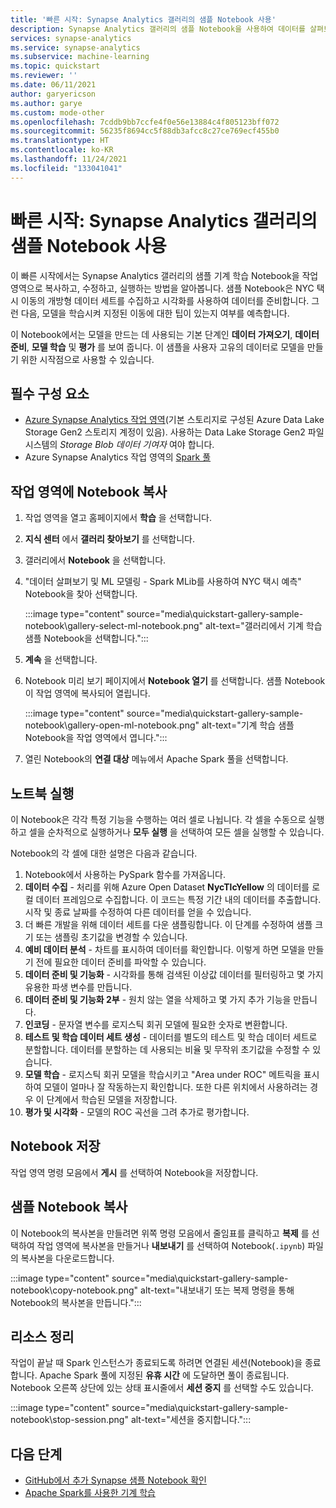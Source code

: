 ```yaml
---
title: '빠른 시작: Synapse Analytics 갤러리의 샘플 Notebook 사용'
description: Synapse Analytics 갤러리의 샘플 Notebook을 사용하여 데이터를 살펴보고 기계 학습 모델을 빌드하는 방법을 알아봅니다.
services: synapse-analytics
ms.service: synapse-analytics
ms.subservice: machine-learning
ms.topic: quickstart
ms.reviewer: ''
ms.date: 06/11/2021
author: garyericson
ms.author: garye
ms.custom: mode-other
ms.openlocfilehash: 7cddb9bb7ccfe4f0e56e13884c4f805123bff072
ms.sourcegitcommit: 56235f8694cc5f88db3afcc8c27ce769ecf455b0
ms.translationtype: HT
ms.contentlocale: ko-KR
ms.lasthandoff: 11/24/2021
ms.locfileid: "133041041"
---
```

# <a name="quickstart-use-a-sample-notebook-from-the-synapse-analytics-gallery"></a>빠른 시작: Synapse Analytics 갤러리의 샘플 Notebook 사용

이 빠른 시작에서는 Synapse Analytics 갤러리의 샘플 기계 학습 Notebook을 작업 영역으로 복사하고, 수정하고, 실행하는 방법을 알아봅니다.
샘플 Notebook은 NYC 택시 이동의 개방형 데이터 세트를 수집하고 시각화를 사용하여 데이터를 준비합니다. 그런 다음, 모델을 학습시켜 지정된 이동에 대한 팁이 있는지 여부를 예측합니다.

이 Notebook에서는 모델을 만드는 데 사용되는 기본 단계인 **데이터 가져오기**, **데이터 준비**, **모델 학습** 및 **평가** 를 보여 줍니다. 이 샘플을 사용자 고유의 데이터로 모델을 만들기 위한 시작점으로 사용할 수 있습니다.

## <a name="prerequisites"></a>필수 구성 요소

* [Azure Synapse Analytics 작업 영역](../get-started-create-workspace.md)(기본 스토리지로 구성된 Azure Data Lake Storage Gen2 스토리지 계정이 있음). 사용하는 Data Lake Storage Gen2 파일 시스템의 *Storage Blob 데이터 기여자* 여야 합니다.
* Azure Synapse Analytics 작업 영역의 [Spark 풀](../get-started-analyze-spark.md)

## <a name="copy-the-notebook-to-your-workspace"></a>작업 영역에 Notebook 복사

1. 작업 영역을 열고 홈페이지에서 **학습** 을 선택합니다.
1. **지식 센터** 에서 **갤러리 찾아보기** 를 선택합니다.
1. 갤러리에서 **Notebook** 을 선택합니다.
1. "데이터 살펴보기 및 ML 모델링 - Spark MLib를 사용하여 NYC 택시 예측" Notebook을 찾아 선택합니다.

   :::image type="content" source="media\quickstart-gallery-sample-notebook\gallery-select-ml-notebook.png" alt-text="갤러리에서 기계 학습 샘플 Notebook을 선택합니다.":::

1. **계속** 을 선택합니다.
1. Notebook 미리 보기 페이지에서 **Notebook 열기** 를 선택합니다. 샘플 Notebook이 작업 영역에 복사되어 열립니다.

    :::image type="content" source="media\quickstart-gallery-sample-notebook\gallery-open-ml-notebook.png" alt-text="기계 학습 샘플 Notebook을 작업 영역에서 엽니다.":::

1. 열린 Notebook의 **연결 대상** 메뉴에서 Apache Spark 풀을 선택합니다.

## <a name="run-the-notebook"></a>노트북 실행

이 Notebook은 각각 특정 기능을 수행하는 여러 셀로 나뉩니다.
각 셀을 수동으로 실행하고 셀을 순차적으로 실행하거나 **모두 실행** 을 선택하여 모든 셀을 실행할 수 있습니다.

Notebook의 각 셀에 대한 설명은 다음과 같습니다.

1. Notebook에서 사용하는 PySpark 함수를 가져옵니다.
1. **데이터 수집** - 처리를 위해 Azure Open Dataset **NycTlcYellow** 의 데이터를 로컬 데이터 프레임으로 수집합니다. 이 코드는 특정 기간 내의 데이터를 추출합니다. 시작 및 종료 날짜를 수정하여 다른 데이터를 얻을 수 있습니다.
1. 더 빠른 개발을 위해 데이터 세트를 다운 샘플링합니다. 이 단계를 수정하여 샘플 크기 또는 샘플링 초기값을 변경할 수 있습니다.
1. **예비 데이터 분석** - 차트를 표시하여 데이터를 확인합니다. 이렇게 하면 모델을 만들기 전에 필요한 데이터 준비를 파악할 수 있습니다.
1. **데이터 준비 및 기능화** - 시각화를 통해 검색된 이상값 데이터를 필터링하고 몇 가지 유용한 파생 변수를 만듭니다.
1. **데이터 준비 및 기능화 2부** - 원치 않는 열을 삭제하고 몇 가지 추가 기능을 만듭니다.
1. **인코딩** - 문자열 변수를 로지스틱 회귀 모델에 필요한 숫자로 변환합니다.
1. **테스트 및 학습 데이터 세트 생성** - 데이터를 별도의 테스트 및 학습 데이터 세트로 분할합니다. 데이터를 분할하는 데 사용되는 비율 및 무작위 초기값을 수정할 수 있습니다.
1. **모델 학습** - 로지스틱 회귀 모델을 학습시키고 "Area under ROC" 메트릭을 표시하여 모델이 얼마나 잘 작동하는지 확인합니다. 또한 다른 위치에서 사용하려는 경우 이 단계에서 학습된 모델을 저장합니다.
1. **평가 및 시각화** - 모델의 ROC 곡선을 그려 추가로 평가합니다.

## <a name="save-the-notebook"></a>Notebook 저장

작업 영역 명령 모음에서 **게시** 를 선택하여 Notebook을 저장합니다.

## <a name="copying-the-sample-notebook"></a>샘플 Notebook 복사

이 Notebook의 복사본을 만들려면 위쪽 명령 모음에서 줄임표를 클릭하고 **복제** 를 선택하여 작업 영역에 복사본을 만들거나 **내보내기** 를 선택하여 Notebook(`.ipynb`) 파일의 복사본을 다운로드합니다.

:::image type="content" source="media\quickstart-gallery-sample-notebook\copy-notebook.png" alt-text="내보내기 또는 복제 명령을 통해 Notebook의 복사본을 만듭니다.":::

## <a name="clean-up-resources"></a>리소스 정리

작업이 끝날 때 Spark 인스턴스가 종료되도록 하려면 연결된 세션(Notebook)을 종료합니다. Apache Spark 풀에 지정된 **유휴 시간** 에 도달하면 풀이 종료됩니다. Notebook 오른쪽 상단에 있는 상태 표시줄에서 **세션 중지** 를 선택할 수도 있습니다.

:::image type="content" source="media\quickstart-gallery-sample-notebook\stop-session.png" alt-text="세션을 중지합니다.":::

## <a name="next-steps"></a>다음 단계

* [GitHub에서 추가 Synapse 샘플 Notebook 확인](https://github.com/Azure-Samples/Synapse/tree/main/MachineLearning)
* [Apache Spark를 사용한 기계 학습](../spark/apache-spark-machine-learning-concept.md)
